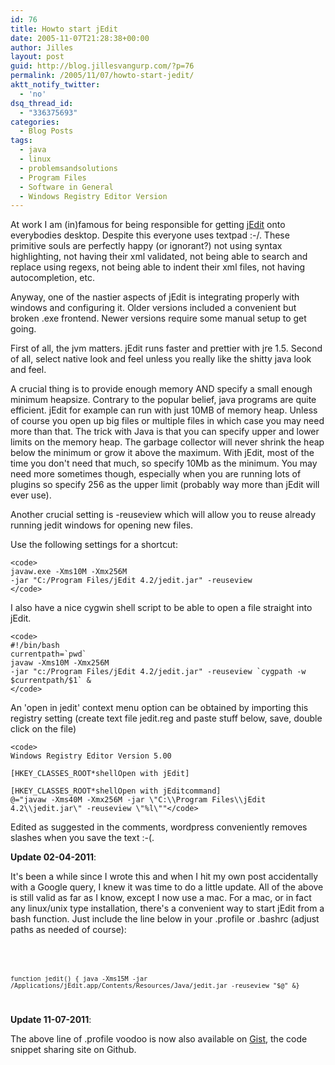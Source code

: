 ```yaml
---
id: 76
title: Howto start jEdit
date: 2005-11-07T21:28:38+00:00
author: Jilles
layout: post
guid: http://blog.jillesvangurp.com/?p=76
permalink: /2005/11/07/howto-start-jedit/
aktt_notify_twitter:
  - 'no'
dsq_thread_id:
  - "336375693"
categories:
  - Blog Posts
tags:
  - java
  - linux
  - problemsandsolutions
  - Program Files
  - Software in General
  - Windows Registry Editor Version
---
```

At work I am (in)famous for being responsible for getting [jEdit](http://www.jedit.org) onto everybodies desktop. Despite this everyone uses textpad :-/. These primitive souls are perfectly happy (or ignorant?) not using syntax highlighting, not having their xml validated, not being able to search and replace using regexs, not being able to indent their xml files, not having autocompletion, etc.

Anyway, one of the nastier aspects of jEdit is integrating properly with windows and configuring it. Older versions included a convenient but broken .exe frontend. Newer versions require some manual setup to get going.

First of all, the jvm matters. jEdit runs faster and prettier with jre 1.5. Second of all, select native look and feel unless you really like the shitty java look and feel.

A crucial thing is to provide enough memory AND specify a small enough minimum heapsize. Contrary to the popular belief, java programs are quite efficient. jEdit for example can run with just 10MB of memory heap. Unless of course you open up big files or multiple files in which case you may need more than that. The trick with Java is that you can specify upper and lower limits on the memory heap. The garbage collector will never shrink the heap below the minimum or grow it above the maximum. With jEdit, most of the time you don't need that much, so specify 10Mb as the minimum. You may need more sometimes though, especially when you are running lots of plugins so specify 256 as the upper limit (probably way more than jEdit will ever use).

Another crucial setting is -reuseview which will allow you to reuse already running jedit windows for opening new files.

Use the following settings for a shortcut:

```
<code>
javaw.exe -Xms10M -Xmx256M
-jar "C:/Program Files/jEdit 4.2/jedit.jar" -reuseview
</code>
```

I also have a nice cygwin shell script to be able to open a file straight into jEdit.

```
<code>
#!/bin/bash
currentpath=`pwd`
javaw -Xms10M -Xmx256M
-jar "c:/Program Files/jEdit 4.2/jedit.jar" -reuseview `cygpath -w $currentpath/$1` &
</code>
```

An 'open in jedit' context menu option can be obtained by importing this registry setting (create text file jedit.reg and paste stuff below, save, double click on the file)

```
<code>
Windows Registry Editor Version 5.00

[HKEY_CLASSES_ROOT*shellOpen with jEdit]

[HKEY_CLASSES_ROOT*shellOpen with jEditcommand]
@="javaw -Xms40M -Xmx256M -jar \"C:\\Program Files\\jEdit 4.2\\jedit.jar\" -reuseview \"%l\""</code>
```

Edited as suggested in the comments, wordpress conveniently removes slashes when you save the text :-(.

**Update 02-04-2011**:

It's been a while since I wrote this and when I hit my own post accidentally with a Google query, I knew it was time to do a little update. All of the above is still valid as far as I know, except I now use a mac. For a mac, or in fact any linux/unix type installation, there's a convenient way to start jEdit from a bash function. Just include the line below in your .profile or .bashrc (adjust paths as needed of course):

<code>

```

function jedit() { java -Xms15M -jar /Applications/jEdit.app/Contents/Resources/Java/jedit.jar -reuseview "$@" &}

```

</code>

**Update 11-07-2011**:

The above line of .profile voodoo is now also available on [Gist](https://gist.github.com/1004521), the code snippet sharing site on Github.
